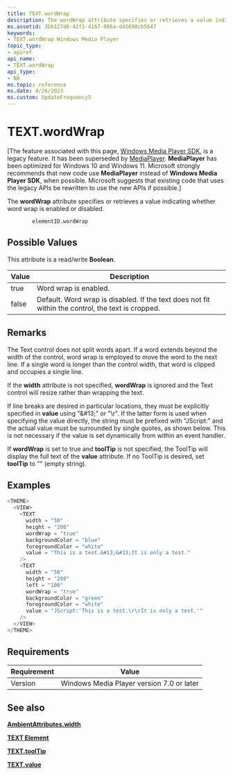 ```yaml
---
title: TEXT.wordWrap
description: The wordWrap attribute specifies or retrieves a value indicating whether word wrap is enabled or disabled.
ms.assetid: 3bb127d8-42f1-4167-986a-d41690cb5647
keywords:
- TEXT.wordWrap Windows Media Player
topic_type:
- apiref
api_name:
- TEXT.wordWrap
api_type:
- NA
ms.topic: reference
ms.date: 4/26/2023
ms.custom: UpdateFrequency5
---
```


# TEXT.wordWrap

\[The feature associated with this page, [Windows Media Player SDK](/windows/win32/wmp/windows-media-player-sdk), is a legacy feature. It has been superseded by [MediaPlayer](/uwp/api/Windows.Media.Playback.MediaPlayer). **MediaPlayer** has been optimized for Windows 10 and Windows 11. Microsoft strongly recommends that new code use **MediaPlayer** instead of **Windows Media Player SDK**, when possible. Microsoft suggests that existing code that uses the legacy APIs be rewritten to use the new APIs if possible.\]

The **wordWrap** attribute specifies or retrieves a value indicating whether word wrap is enabled or disabled.

``` syntax
        elementID.wordWrap
```

## Possible Values

This attribute is a read/write **Boolean**.



| Value | Description                                                                                       |
|-------|---------------------------------------------------------------------------------------------------|
| true  | Word wrap is enabled.                                                                             |
| false | Default. Word wrap is disabled. If the text does not fit within the control, the text is cropped. |



 

## Remarks

The Text control does not split words apart. If a word extends beyond the width of the control, word wrap is employed to move the word to the next line. If a single word is longer than the control width, that word is clipped and occupies a single line.

If the **width** attribute is not specified, **wordWrap** is ignored and the Text control will resize rather than wrapping the text.

If line breaks are desired in particular locations, they must be explicitly specified in **value** using "&\#13;" or "\\r". If the latter form is used when specifying the value directly, the string must be prefixed with "JScript:" and the actual value must be surrounded by single quotes, as shown below. This is not necessary if the value is set dynamically from within an event handler.

If **wordWrap** is set to true and **toolTip** is not specified, the ToolTip will display the full text of the **value** attribute. If no ToolTip is desired, set **toolTip** to "" (empty string).

## Examples


```C++
<THEME>
  <VIEW>
    <TEXT
      width = "50"
      height = "200"
      wordWrap = "true"
      backgroundColor = "blue"
      foregroundColor = "white"
      value = "This is a test.&#13;&#13;It is only a test."
    />
    <TEXT
      width = "50"
      height = "200"
      left = "100"
      wordWrap = "true"
      backgroundColor = "green"
      foregroundColor = "white"
      value = "JScript:'This is a test.\r\rIt is only a test.'"
    />
  </VIEW>
</THEME>

```



## Requirements



| Requirement | Value |
|--------------------|------------------------------------------------------|
| Version<br/> | Windows Media Player version 7.0 or later<br/> |



## See also

<dl> <dt>

[**AmbientAttributes.width**](ambientattributes-width.md)
</dt> <dt>

[**TEXT Element**](text-element.md)
</dt> <dt>

[**TEXT.toolTip**](text-tooltip.md)
</dt> <dt>

[**TEXT.value**](text-value.md)
</dt> </dl>

 

 





